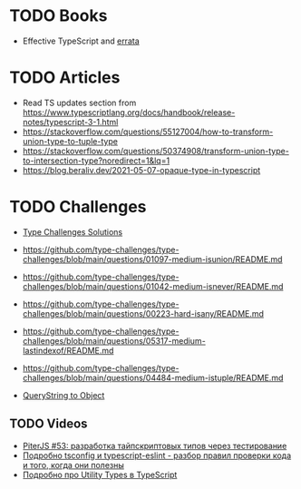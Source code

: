 # TODO Books

- Effective TypeScript and [errata](https://www.oreilly.com/catalog/errata.csp?isbn=0636920261544)

# TODO Articles

- Read TS updates section from https://www.typescriptlang.org/docs/handbook/release-notes/typescript-3-1.html
- https://stackoverflow.com/questions/55127004/how-to-transform-union-type-to-tuple-type
- https://stackoverflow.com/questions/50374908/transform-union-type-to-intersection-type?noredirect=1&lq=1
- https://blog.beraliv.dev/2021-05-07-opaque-type-in-typescript

# TODO Challenges

- [Type Challenges Solutions](https://ghaiklor.github.io/type-challenges-solutions/en/)
- https://github.com/type-challenges/type-challenges/blob/main/questions/01097-medium-isunion/README.md
- https://github.com/type-challenges/type-challenges/blob/main/questions/01042-medium-isnever/README.md
- https://github.com/type-challenges/type-challenges/blob/main/questions/00223-hard-isany/README.md
- https://github.com/type-challenges/type-challenges/blob/main/questions/05317-medium-lastindexof/README.md
- https://github.com/type-challenges/type-challenges/blob/main/questions/04484-medium-istuple/README.md

- [QueryString to Object](https://www.typescriptlang.org/play?#code/JYWwDg9gTgLgBAbzgZRlYA7A5gGjgVQ2AgzgF84AzKCEOAIhgGcBaGCCAGwCMBTTmPQDcAKBEBjEk3gBHAK68oATzgBeOAAMA9AAtavAPwBDVZQ4AybqoDuEaxtEiYSsLzgBFBcrVxnriJRw8opKjn5uyLySGAAmniEACkawPqjo2AB0yGCcwDAAPPHKePQG9AB8ANoAjAC6YS5uRUoAopy8ILwYzKlomFhZOXn5kdFxXkpJsCXmFQ2uHhNTRiBMPggicHCVzW0dXfCYiyF7nd1MlRhyIHxQtbUAXIibW9sA0rwqR2n9g7kFL1ex2UpwOOEBr3oqnoEKqAAZ7k8fplsv9ChNQd0StCqnVRFsyKIyDsMe0zsxLtdbvdHNFpHAINwAFZPQjEDAZACyiiwvHRiWSKyY5XWLyMT3oZgg9HBW24Ets1hlIkJIiAA)

## TODO Videos

- [PiterJS #53: разработка тайпскриптовых типов через тестирование](https://www.youtube.com/watch?v=KSzZnw7upqM&t=388s)
- [Подробно tsconfig и typescript-eslint - разбор правил проверки кода и того, когда они полезны](https://www.youtube.com/watch?v=4Vc-O20llVs&t=64s)
- [Подробно про Utility Types в TypeScript](https://www.youtube.com/watch?v=i03l0N5g7nE)
